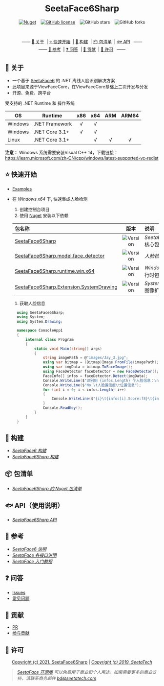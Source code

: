 <div align="center">

# SeetaFace6Sharp  

[![Nuget](https://img.shields.io/nuget/v/SeetaFace6Sharp?color=%233F48CC&style=flat-square)](https://www.nuget.org/packages/SeetaFace6Sharp/) &nbsp;&nbsp;
[![GitHub license](https://img.shields.io/github/license/SeetaFace6Sharp/SeetaFace6Sharp?style=flat-square)](https://github.com/SeetaFace6Sharp/SeetaFace6Sharp/blob/main/LICENSE) &nbsp;&nbsp;
![GitHub stars](https://img.shields.io/github/stars/SeetaFace6Sharp/SeetaFace6Sharp?color=%23FCD53F&style=flat-square) &nbsp;&nbsp;
![GitHub forks](https://img.shields.io/github/forks/SeetaFace6Sharp/SeetaFace6Sharp?style=flat-square)

<br/>

—— [💎 关于](#-关于) &nbsp;| [⭐ 快速开始](#-快速开始) &nbsp;| [🔧 构建](#-构建) &nbsp;| [📦 包清单](#-包清单) &nbsp;| [🐟 API](#-api) &nbsp; ——
<br/>
—— [🔎 参考](#-参考) &nbsp;| [❓ 问答](#-问答) &nbsp;| [🧩 贡献](#-贡献) &nbsp;| [📄 许可](#-许可) &nbsp; ——

</div>

## 💎 关于
- 一个基于 [SeetaFace6](https://github.com/SeetaFace6Open/index) 的 .NET 离线人脸识别解决方案
- 此项目来源于ViewFaceCore，在ViewFaceCore基础上二次开发与分发
- 开源、免费、跨平台

受支持的 .NET Runtime 和 操作系统  

| OS  |  Runtime   |  x86  |  x64  |  ARM  | ARM64  |
| ------------ | ------------ | :------------: | :------------: | :------------: | :------------: |
| Windows  | .NET Framework  |  √  |  √  |     |      |
| Windows  | .NET Core 3.1+  |  √  |  √  |     |      |
| Linux    | .NET Core 3.1+  |     |  √  |  √  |  √   |


**注意：** Windows 系统需要安装Visual C++ 14，下载链接：https://learn.microsoft.com/zh-CN/cpp/windows/latest-supported-vc-redist

## ⭐ 快速开始

- [Examples](/src/Examples/)  

- 在 *Windows x64* 下, 快速集成人脸检测  

  1. 创建控制台项目
  1. 使用 [Nuget](https://www.nuget.org) 安装以下依赖

	| 包名称  | 版本  | 说明  |
	| :------------ | :------------: | :------------ |
	| [SeetaFace6Sharp](https://www.nuget.org/packages/SeetaFace6Sharp/)                                         | ![Version](https://img.shields.io/nuget/v/SeetaFace6Sharp.svg?color=%233F48CC&label=%20&style=flat-square)                         | *SeetaFace6Sharp* 核心包       |
	| [SeetaFace6Sharp.model.face_detector](https://www.nuget.org/packages/SeetaFace6Sharp.model.face_detector)   | ![Version](https://img.shields.io/nuget/v/SeetaFace6Sharp.model.face_detector.svg?color=%233F48CC&label=%20&style=flat-square)     | *人脸检测* 模型包           |
	| [SeetaFace6Sharp.runtime.win.x64](https://www.nuget.org/packages/SeetaFace6Sharp.runtime.win.x64)           | ![Version](https://img.shields.io/nuget/v/SeetaFace6Sharp.runtime.win.x64.svg?color=%233F48CC&label=%20&style=flat-square)         | *Windows-x64* 运行时包      |
	| [SeetaFace6Sharp.Extension.SystemDrawing](https://www.nuget.org/packages/SeetaFace6Sharp.Extension.SystemDrawing) | ![Version](https://img.shields.io/nuget/v/SeetaFace6Sharp.Extension.SystemDrawing.svg?color=%233F48CC&label=%20&style=flat-square) | *System.Drawing* 图像扩展包 |
  
  1. 获取人脸信息
  
  ```csharp
	using SeetaFace6Sharp;
	using System;
	using System.Drawing;

	namespace ConsoleApp1
	{
		internal class Program
		{
			static void Main(string[] args)
			{
				string imagePath = @"images/Jay_3.jpg";
				using var bitmap = (Bitmap)Image.FromFile(imagePath);
				using var imgData = bitmap.ToFaceImage();
				using FaceDetector faceDetector = new FaceDetector();
				FaceInfo[] infos = faceDetector.Detect(imgData);
				Console.WriteLine($"识别到 {infos.Length} 个人脸信息：\n");
				Console.WriteLine($"No.\t人脸置信度\t位置信息");
				for (int i = 0; i < infos.Length; i++)
				{
					Console.WriteLine($"{i}\t{infos[i].Score:f8}\t{infos[i].Location}");
				}
				Console.ReadKey();
			}
		}
	}
  ```

## 🔧 构建
   
- [*SeetaFace6 构建*](/docs/SeetaFace6OpenBuild.md)
- [*SeetaFace6Sharp 构建*](/docs/SeetaFace6SharpBuild.md)

## 📦 包清单

- [*SeetaFace6Sharp 的 Nuget 包清单*](/docs/SeetaFace6SharpPackages.md)

## 🐟 API（使用说明）

- [*SeetaFace6Sharp API*](/docs/SeetaFace6SharpAPI.md)

## 🔎 参考
- [*SeetaFace6 说明*](https://github.com/seetafaceengine/SeetaFace6/blob/master/README.md)  
- [*SeetaFace 各接口说明*](https://github.com/seetafaceengine/SeetaFace6/tree/master/docs)  
- [*SeetaFace 入门教程*](http://leanote.com/blog/post/5e7d6cecab64412ae60016ef)  


## ❓ 问答

- [Issues](https://github.com/SeetaFace6Sharp/SeetaFace6Sharp/issues)  
- [常见问题](/docs/QA.md)  

## 🧩 贡献

- [PR](https://github.com/SeetaFace6Sharp/SeetaFace6Sharp/pull)  
- [参与贡献](/docs/Contribute.md)  

## 📄 许可 
<div align="center">

[Copyright (c) 2021, SeetaFace6Sharp](https://github.com/SeetaFace6Sharp/SeetaFace6Sharp/blob/main/LICENSE) | [*Copyright (c) 2019, SeetaTech*](https://github.com/SeetaFace6Open/index/blob/master/LICENSE)

</div>

> *[SeetaFace 开源版](https://github.com/SeetaFace6Open/index#%E8%81%94%E7%B3%BB%E6%88%91%E4%BB%AC) 可以免费用于商业和个人用途。如果需要更多的商业支持，请联系商务邮件 bd@seetatech.com*
